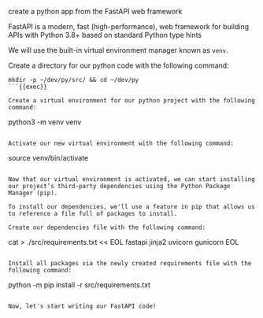 create a python app from the FastAPI web framework

FastAPI is a modern, fast (high-performance), web framework for building APIs with Python 3.8+ based on standard Python type hints

We will use the built-in virtual environment manager known as `venv`.

Create a directory for our python code with the following command:
```
mkdir -p ~/dev/py/src/ && cd ~/dev/py
```{{exec}}

Create a virtual environment for our python project with the following command:
```
python3 -m venv venv 
```{{exec}}

Activate our new virtual environment with the following command:
```
source venv/bin/activate
```{{exec}}

Now that our virtual environment is activated, we can start installing our project’s third-party dependencies using the Python Package Manager (pip).

To install our dependencies, we'll use a feature in pip that allows us to reference a file full of packages to install.

Create our dependencies file with the following command:
```
cat > ./src/requirements.txt << EOL
fastapi
jinja2
uvicorn
gunicorn
EOL
```{{exec}}

Install all packages via the newly created requirements file with the following command:
```
python -m pip install -r src/requirements.txt
```{exec}

Now, let's start writing our FastAPI code!